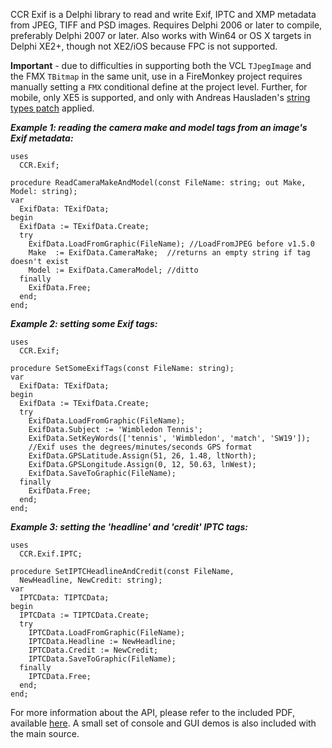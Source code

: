 CCR Exif is a Delphi library to read and write Exif, IPTC and XMP metadata from JPEG, TIFF and PSD images. Requires Delphi 2006 or later to compile, preferably Delphi 2007 or later. Also works with Win64 or OS X targets in Delphi XE2+, though not XE2/iOS because FPC is not supported.

**Important** - due to difficulties in supporting both the VCL `TJpegImage` and the FMX `TBitmap` in the same unit, use in a FireMonkey project requires manually setting a `FMX` conditional define at the project level. Further, for mobile, only XE5 is supported, and only with Andreas Hausladen's [string types patch](http://andy.jgknet.de/blog/2013/10/the-return-of-the-byte-strings/) applied.

**_Example 1: reading the camera make and model tags from an image's Exif metadata:_**
```
uses
  CCR.Exif;

procedure ReadCameraMakeAndModel(const FileName: string; out Make, Model: string);
var
  ExifData: TExifData;
begin
  ExifData := TExifData.Create;
  try
    ExifData.LoadFromGraphic(FileName); //LoadFromJPEG before v1.5.0   
    Make  := ExifData.CameraMake;  //returns an empty string if tag doesn't exist
    Model := ExifData.CameraModel; //ditto
  finally
    ExifData.Free;
  end;
end;
```

**_Example 2: setting some Exif tags:_**
```
uses
  CCR.Exif;

procedure SetSomeExifTags(const FileName: string);
var
  ExifData: TExifData;
begin
  ExifData := TExifData.Create;
  try
    ExifData.LoadFromGraphic(FileName);
    ExifData.Subject := 'Wimbledon Tennis';
    ExifData.SetKeyWords(['tennis', 'Wimbledon', 'match', 'SW19']);
    //Exif uses the degrees/minutes/seconds GPS format
    ExifData.GPSLatitude.Assign(51, 26, 1.48, ltNorth);
    ExifData.GPSLongitude.Assign(0, 12, 50.63, lnWest);
    ExifData.SaveToGraphic(FileName); 
  finally
    ExifData.Free;
  end;
end;
```

**_Example 3: setting the 'headline' and 'credit' IPTC tags:_**
```
uses
  CCR.Exif.IPTC;

procedure SetIPTCHeadlineAndCredit(const FileName,
  NewHeadline, NewCredit: string);
var
  IPTCData: TIPTCData;
begin
  IPTCData := TIPTCData.Create;
  try
    IPTCData.LoadFromGraphic(FileName);
    IPTCData.Headline := NewHeadline;
    IPTCData.Credit := NewCredit;
    IPTCData.SaveToGraphic(FileName);
  finally
    IPTCData.Free;
  end;
end;
```

For more information about the API, please refer to the included PDF, available [here](http://ccr-exif.googlecode.com/svn/trunk/Documentation.pdf). A small set of console and GUI demos is also included with the main source.

